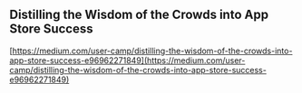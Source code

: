 ## Distilling the Wisdom of the Crowds into App Store Success
  
  [https://medium.com/user-camp/distilling-the-wisdom-of-the-crowds-into-app-store-success-e96962271849](https://medium.com/user-camp/distilling-the-wisdom-of-the-crowds-into-app-store-success-e96962271849)
